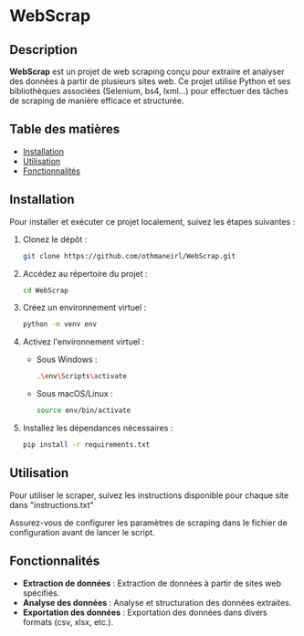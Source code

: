 
# WebScrap

## Description

**WebScrap** est un projet de web scraping conçu pour extraire et analyser des données à partir de plusieurs sites web. Ce projet utilise Python et ses bibliothèques associées (Selenium, bs4, lxml...) pour effectuer des tâches de scraping de manière efficace et structurée.

## Table des matières

- [Installation](#installation)
- [Utilisation](#utilisation)
- [Fonctionnalités](#fonctionnalités)

## Installation

Pour installer et exécuter ce projet localement, suivez les étapes suivantes :

1. Clonez le dépôt :

   ```bash
   git clone https://github.com/othmaneirl/WebScrap.git
   ```

2. Accédez au répertoire du projet :

   ```bash
   cd WebScrap
   ```

3. Créez un environnement virtuel :

   ```bash
   python -m venv env
   ```

4. Activez l'environnement virtuel :

   - Sous Windows :

     ```bash
     .\env\Scripts\activate
     ```

   - Sous macOS/Linux :

     ```bash
     source env/bin/activate
     ```

5. Installez les dépendances nécessaires :

   ```bash
   pip install -r requirements.txt
   ```

## Utilisation

Pour utiliser le scraper, suivez les instructions disponible pour chaque site dans "instructions.txt"

Assurez-vous de configurer les paramètres de scraping dans le fichier de configuration avant de lancer le script.

## Fonctionnalités

- **Extraction de données** : Extraction de données à partir de sites web spécifiés.
- **Analyse des données** : Analyse et structuration des données extraites.
- **Exportation des données** : Exportation des données dans divers formats (csv, xlsx, etc.).

